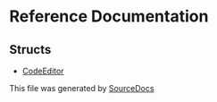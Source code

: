 # Reference Documentation

## Structs

-   [CodeEditor](structs/CodeEditor.md)

This file was generated by [SourceDocs](https://github.com/eneko/SourceDocs)